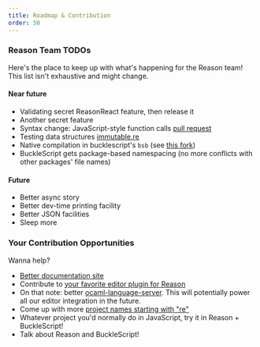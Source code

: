 ```yaml
---
title: Roadmap & Contribution
order: 50
---
```


### Reason Team TODOs

Here's the place to keep up with what's happening for the Reason team! This list isn't exhaustive and might change.

#### Near future

- Validating secret ReasonReact feature, then release it
- Another secret feature
- Syntax change: JavaScript-style function calls [pull request](https://github.com/facebook/reason/pull/1299)
- Testing data structures [immutable.re](https://github.com/facebookincubator/immutable-re)
- Native compilation in bucklescript's `bsb` (see [this fork](https://github.com/bsansouci/bsb-native))
- BuckleScript gets package-based namespacing (no more conflicts with other packages' file names)

#### Future

- Better async story
- Better dev-time printing facility
- Better JSON facilities
- Sleep more

### Your Contribution Opportunities

Wanna help?

- [Better documentation site](https://github.com/reasonml/reasonml.github.io/issues)
- Contribute to [your favorite editor plugin for Reason](/guide/editor-tools/supported-editors#officially-supported-editors)
- On that note: better [ocaml-language-server](https://github.com/freebroccolo/ocaml-language-server). This will potentially power all our editor integration in the future.
- Come up with more [project names starting with "re"](https://github.com/reasonml/ideas-for-project-names-starting-with-re)
- Whatever project you'd normally do in JavaScript, try it in Reason + BuckleScript!
- Talk about Reason and BuckleScript!
